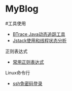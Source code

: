 # MyBlog

#工具使用

 - [BTrace Java动态追踪工具](https://github.com/HuangZhiAn/MyBlog/blob/master/Btrace%26Jstack/BTrace%20Java%E5%8A%A8%E6%80%81%E8%BF%BD%E8%B8%AA%E5%B7%A5%E5%85%B7.md)
 - [Jstack使用和线程状态分析](https://github.com/HuangZhiAn/MyBlog/blob/master/Btrace%26Jstack/Jstack%E4%BD%BF%E7%94%A8%E5%92%8C%E7%BA%BF%E7%A8%8B%E7%8A%B6%E6%80%81%E5%88%86%E6%9E%90.md)

正则表达式

 - [常用正则表达式](https://github.com/HuangZhiAn/MyBlog/blob/master/regex/%E5%B8%B8%E7%94%A8%E6%AD%A3%E5%88%99%E8%A1%A8%E8%BE%BE%E5%BC%8F.md)

Linux命令行

 - [ssh免密码登录](https://github.com/HuangZhiAn/MyBlog/blob/master/ssh/ssh%E5%85%8D%E5%AF%86%E7%A0%81%E7%99%BB%E5%BD%95.md)

<!--stackedit_data:
eyJoaXN0b3J5IjpbLTg0MTQ4NTA0MSwxNTAyMDA5MDMyLC00ND
A2OTE0ODVdfQ==
-->